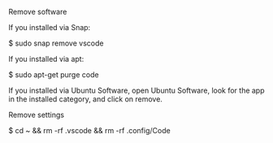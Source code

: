 Remove software

If you installed via Snap:

$ sudo snap remove vscode

If you installed via apt:

$ sudo apt-get purge code

If you installed via Ubuntu Software, open Ubuntu Software, look for the app in the installed category, and click on remove.

Remove settings

$ cd ~ && rm -rf .vscode && rm -rf .config/Code
